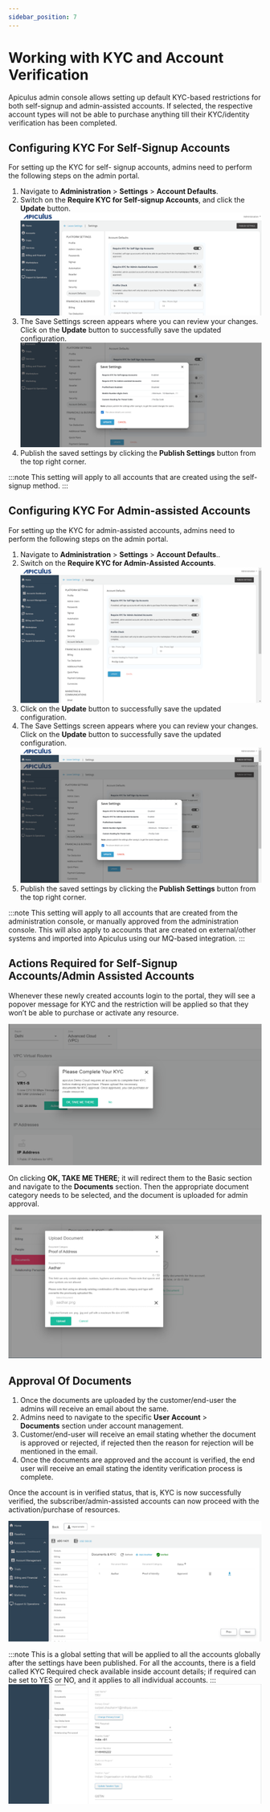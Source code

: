 ```yaml
---
sidebar_position: 7
---
```

# Working with KYC and Account Verification

Apiculus admin console allows setting up default KYC-based restrictions for both self-signup and admin-assisted accounts. If selected, the respective account types will not be able to purchase anything till their KYC/identity verification has been completed.

## Configuring KYC For Self-Signup Accounts

For setting up the KYC for self- signup accounts, admins need to perform the following steps on the admin portal.

1. Navigate to **Administration** > **Settings** > **Account Defaults**.
2. Switch on the **Require KYC for Self-signup Accounts**, and click the **Update** button.![Working with KYC and Account Verification](img/KYC1.png)
3. The Save Settings screen appears where you can review your changes. Click on the **Update** button to successfully save the updated configuration.![Working with KYC and Account Verification](img/KYC2.png)
4. Publish the saved settings by clicking the **Publish Settings** button from the top right corner.

:::note
This setting will apply to all accounts that are created using the self-signup method.
:::

## Configuring KYC For Admin-assisted Accounts

For setting up the KYC for admin-assisted accounts, admins need to perform the following steps on the admin portal.

1. Navigate to **Administration** > **Settings** > **Account Defaults**..
2. Switch on the **Require KYC for Admin-Assisted Accounts**.![Working with KYC and Account Verification](img/KYC3.png)
3. Click on the **Update** button to successfully save the updated configuration.
4. The Save Settings screen appears where you can review your changes. Click on the **Update** button to successfully save the updated configuration.![Working with KYC and Account Verification](img/KYC4.png)
6. Publish the saved settings by clicking the **Publish Settings** button from the top right corner.

:::note
This setting will apply to all accounts that are created from the administration console, or manually approved from the administration console. This will also apply to accounts that are created on external/other systems and imported into Apiculus using our MQ-based integration.
:::
## Actions Required for Self-Signup Accounts/Admin Assisted Accounts

Whenever these newly created accounts login to the portal, they will see a popover message for KYC and the restriction will be applied so that they won’t be able to purchase or activate any resource.

![Working with KYC and Account Verification](img/KYC5.png)

On clicking **OK, TAKE ME THERE**; it will redirect them to the Basic section and navigate to the **Documents** section. Then the appropriate document category needs to be selected, and the document is uploaded for admin approval.

![Working with KYC and Account Verification](img/KYC6.png)

## Approval Of Documents

1. Once the documents are uploaded by the customer/end-user the admins will receive an email about the same.
2. Admins need to navigate to the specific **User Account** > **Documents** section under account management.
3. Customer/end-user will receive an email stating whether the document is approved or rejected, if rejected then the reason for rejection will be mentioned in the email.
4. Once the documents are approved and the account is verified, the end user will receive an email stating the identity verification process is complete.

Once the account is in verified status, that is, KYC is now successfully verified, the subscriber/admin-assisted accounts can now proceed with the activation/purchase of resources.

![Working with KYC and Account Verification](img/KYC7.png)

:::note
This is a global setting that will be applied to all the accounts globally after the settings have been published. For all the accounts, there is a field called KYC Required check available inside account details; if required can be set to YES or NO, and it applies to all individual accounts.
:::
![Working with KYC and Account Verification](img/KYC8.png)
